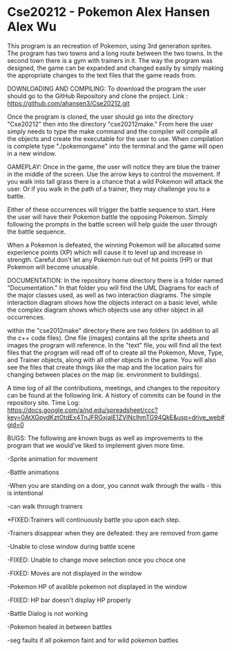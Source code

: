 Cse20212 - Pokemon
Alex Hansen
Alex Wu
========
This program is an recreation of Pokemon, using 3rd generation sprites. The program has two towns and a long route between the two towns. In the second town there is a gym with trainers in it. The way the program was designed, the game can be expanded and changed easily by simply making the appropriate changes to the text files that the game reads from. 

DOWNLOADING AND COMPILING:
To download the program the user should go to the GitHub Repository and clone the project.
Link : https://github.com/ahansen3/Cse20212.git

Once the program is cloned, the user should go into the directory "Cse20212" then into the directory "cse20212make." From here the user simply needs to type the make command and the compiler will compile all the objects and create the executable for the user to use. When compilation is complete type "./pokemongame" into the terminal and the game will open in a new window. 



GAMEPLAY:
Once in the game, the user will notice they are blue the trainer in the middle of the screen. Use the arrow keys to control the movement. If you walk into tall grass there is a chance that a wild Pokemon will attack the user. Or if you walk in the path of a trainer, they may challenge you to a battle. 

Either of these occurrences will trigger the battle sequence to start. Here the user will have their Pokemon battle the opposing Pokemon. Simply following the prompts in the battle screen will help guide the user through the battle sequence. 

When a Pokemon is defeated, the winning Pokemon will be allocated some experience points (XP) which will cause it to level up and increase in strength. Careful don't let any Pokemon run out of hit points (HP) or that Pokemon will become unusable.



DOCUMENTATION:
In the repository home directory there is a folder named "Documentation." In that folder you will find the UML Diagrams for each of the major classes used, as well as two interaction diagrams. The simple interaction diagram shows how the objects interact on a basic level, while the complex diagram shows which objects use any other object in all occurrences. 

within the "cse2012make" directory there are two folders (in addition to all the c++ code files). One file (images) contains all the sprite sheets and images the program will reference. In the "text" file, you will find all the text files that the program will read off of to create all the Pokemon, Move, Type, and Trainer objects, along with all other objects in the game. You will also see the files that create things like the map and the location pairs for changing between places on the map (ie. environment to buildings). 

A time log of all the contributions, meetings, and changes to the repository can be found at the following link. A history of commits can be found in the repository site.
Time Log: https://docs.google.com/a/nd.edu/spreadsheet/ccc?key=0AtXGpydKztOtdEx4TnJFRGxjalE1ZVlNclhmTG94QkE&usp=drive_web#gid=0



BUGS:
The following are known bugs as well as improvements to the program that we would've liked to implement given more time.

-Sprite animation for movement

-Battle animations

-When you are standing on a door, you cannot walk through the walls - this is intentional

-can walk through trainers

*FIXED:Trainers will continuously battle you upon each step. 

-Trainers disappear when they are defeated: they are removed from game

-Unable to close window during battle scene

-FIXED: Unable to change move selection once you choce one

-FIXED: Moves are not displayed in the window

-Pokemon HP of avalible pokemon not displayed in the window

-FIXED: HP bar doesn't display HP properly

-Battle Dialog is not working

-Pokemon healed in between battles

-seg faults if all pokemon faint and for wild pokemon battles
